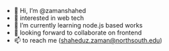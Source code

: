 - 👋 Hi, I’m @zamanshahed
- 👀 interested in web tech
- 🌱 I’m currently learning node.js based works
- 💞️ looking forward to collaborate on frontend
- 📫 to reach me (shaheduz.zaman@northsouth.edu)

<!---
zamanshahed/zamanshahed is a ✨ special ✨ repository because its `README.md` (this file) appears on your GitHub profile.
You can click the Preview link to take a look at your changes.
--->
